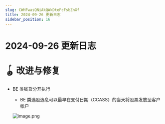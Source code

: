 ```yaml
---
slug: CWHFwasQNiAkQWkDtePcFsbZnXf
title: 2024-09-26 更新日志
sidebar_position: 16
---
```



# 2024-09-26 更新日志


# 🪀 改进与修复

- BE 类钱货分开执行
    - BE 类选股选息可以最早在支付日期（CCASS）的当天将股票发放至客户帐户

    ![image.png](/assets/b265a2f3e35c1af1d6990cb7edcf17e9.png)

